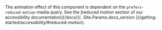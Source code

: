 The animation effect of this component is dependent on the `prefers-reduced-motion` media query. See the [reduced motion section of our accessibility documentation](/docs/{{ .Site.Params.docs_version }}/getting-started/accessibility/#reduced-motion).
